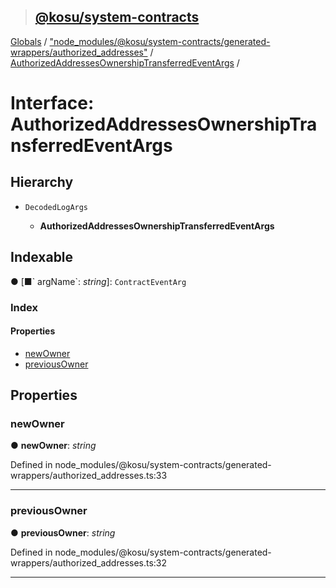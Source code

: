 > ## [@kosu/system-contracts](../README.md)

[Globals](../globals.md) / ["node_modules/@kosu/system-contracts/generated-wrappers/authorized_addresses"](../modules/_node_modules__kosu_system_contracts_generated_wrappers_authorized_addresses_.md) / [AuthorizedAddressesOwnershipTransferredEventArgs](_node_modules__kosu_system_contracts_generated_wrappers_authorized_addresses_.authorizedaddressesownershiptransferredeventargs.md) /

# Interface: AuthorizedAddressesOwnershipTransferredEventArgs

## Hierarchy

* `DecodedLogArgs`

  * **AuthorizedAddressesOwnershipTransferredEventArgs**

## Indexable

● \[■&#x60; argName&#x60;: *string*\]: `ContractEventArg`

### Index

#### Properties

* [newOwner](_node_modules__kosu_system_contracts_generated_wrappers_authorized_addresses_.authorizedaddressesownershiptransferredeventargs.md#newowner)
* [previousOwner](_node_modules__kosu_system_contracts_generated_wrappers_authorized_addresses_.authorizedaddressesownershiptransferredeventargs.md#previousowner)

## Properties

###  newOwner

● **newOwner**: *string*

Defined in node_modules/@kosu/system-contracts/generated-wrappers/authorized_addresses.ts:33

___

###  previousOwner

● **previousOwner**: *string*

Defined in node_modules/@kosu/system-contracts/generated-wrappers/authorized_addresses.ts:32

___